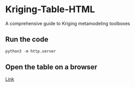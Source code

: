 # Kriging-Table-HTML
A comprehensive guide to Kriging metamodeling toolboxes


## Run the code
```python
python3 -m http.server
```

## Open the table on a browser
[Link](http://localhost:8000/main.html)
